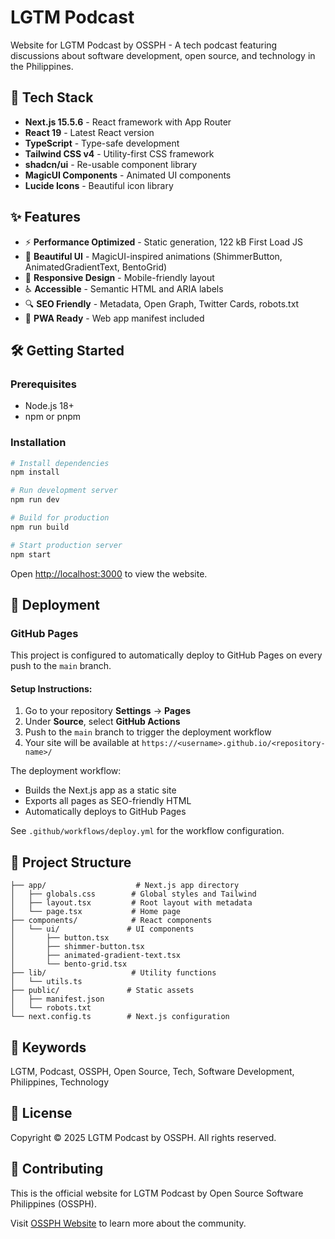 # LGTM Podcast

Website for LGTM Podcast by OSSPH - A tech podcast featuring discussions about software development, open source, and technology in the Philippines.

## 🚀 Tech Stack

- **Next.js 15.5.6** - React framework with App Router
- **React 19** - Latest React version
- **TypeScript** - Type-safe development
- **Tailwind CSS v4** - Utility-first CSS framework
- **shadcn/ui** - Re-usable component library
- **MagicUI Components** - Animated UI components
- **Lucide Icons** - Beautiful icon library

## ✨ Features

- ⚡️ **Performance Optimized** - Static generation, 122 kB First Load JS
- 🎨 **Beautiful UI** - MagicUI-inspired animations (ShimmerButton, AnimatedGradientText, BentoGrid)
- 📱 **Responsive Design** - Mobile-friendly layout
- ♿️ **Accessible** - Semantic HTML and ARIA labels
- 🔍 **SEO Friendly** - Metadata, Open Graph, Twitter Cards, robots.txt
- 🎯 **PWA Ready** - Web app manifest included

## 🛠️ Getting Started

### Prerequisites

- Node.js 18+ 
- npm or pnpm

### Installation

```bash
# Install dependencies
npm install

# Run development server
npm run dev

# Build for production
npm run build

# Start production server
npm start
```

Open [http://localhost:3000](http://localhost:3000) to view the website.

## 🚀 Deployment

### GitHub Pages

This project is configured to automatically deploy to GitHub Pages on every push to the `main` branch.

#### Setup Instructions:

1. Go to your repository **Settings** → **Pages**
2. Under **Source**, select **GitHub Actions**
3. Push to the `main` branch to trigger the deployment workflow
4. Your site will be available at `https://<username>.github.io/<repository-name>/`

The deployment workflow:
- Builds the Next.js app as a static site
- Exports all pages as SEO-friendly HTML
- Automatically deploys to GitHub Pages

See `.github/workflows/deploy.yml` for the workflow configuration.

## 📁 Project Structure

```
├── app/                    # Next.js app directory
│   ├── globals.css        # Global styles and Tailwind
│   ├── layout.tsx         # Root layout with metadata
│   └── page.tsx           # Home page
├── components/            # React components
│   └── ui/               # UI components
│       ├── button.tsx
│       ├── shimmer-button.tsx
│       ├── animated-gradient-text.tsx
│       └── bento-grid.tsx
├── lib/                   # Utility functions
│   └── utils.ts
├── public/               # Static assets
│   ├── manifest.json
│   └── robots.txt
└── next.config.ts        # Next.js configuration
```

## 🎯 Keywords

LGTM, Podcast, OSSPH, Open Source, Tech, Software Development, Philippines, Technology

## 📄 License

Copyright © 2025 LGTM Podcast by OSSPH. All rights reserved.

## 🤝 Contributing

This is the official website for LGTM Podcast by Open Source Software Philippines (OSSPH).

Visit [OSSPH Website](https://ossph.org) to learn more about the community.
